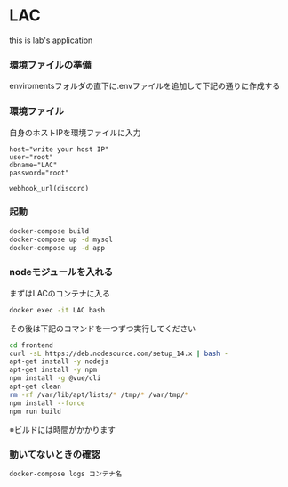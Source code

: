 # LAC
this is lab's application

### 環境ファイルの準備
enviromentsフォルダの直下に.envファイルを追加して下記の通りに作成する

### 環境ファイル
自身のホストIPを環境ファイルに入力
```envs
host="write your host IP"
user="root"
dbname="LAC"
password="root"

webhook_url(discord)
```


### 起動
```bash
docker-compose build
docker-compose up -d mysql
docker-compose up -d app
```

### nodeモジュールを入れる
まずはLACのコンテナに入る
```bash
docker exec -it LAC bash
```

その後は下記のコマンドを一つずつ実行してください
```bash
cd frontend
curl -sL https://deb.nodesource.com/setup_14.x | bash -
apt-get install -y nodejs
apt-get install -y npm
npm install -g @vue/cli
apt-get clean
rm -rf /var/lib/apt/lists/* /tmp/* /var/tmp/*
npm install --force
npm run build
```
※ビルドには時間がかかります

### 動いてないときの確認
```bash
docker-compose logs コンテナ名
```
